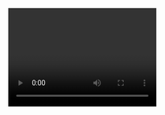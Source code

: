 <!DOCTYPE html>
<html>
  <head>
    <meta charset="utf-8">
    <title>QR Code Scanner</title>
    <script src="https://rawgit.com/schmich/instascan-builds/master/instascan.min.js"></script>
  </head>
  <body>
    <video id="camera" width="300" height="200"></video>
    <div id="result"></div>
    <script>
      let scanner = new Instascan.Scanner({ video: document.getElementById('camera') });
      scanner.addListener('scan', function (content) {
        document.getElementById('result').innerHTML = content;
      });
      Instascan.Camera.getCameras().then(function (cameras) {
        if (cameras.length > 0) {
          scanner.start(cameras[0]);
        } else {
          console.error('No cameras found.');
        }
      }).catch(function (e) {
        console.error(e);
      });
    </script>
  </body>
</html>
